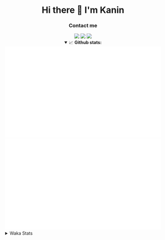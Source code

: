 <div align="center">
 <h1>Hi there 👋 I'm Kanin</h1>
 <h3>Contact me</h3>
 <a href="mailto:im@kanin.dev"><img src="https://img.shields.io/badge/gmail-%23D14836.svg?&style=for-the-badge&logo=gmail&logoColor=white"/></a>
 <a href="https://twitter.com/KaninDev"><img src="https://img.shields.io/badge/twitter-%231DA1F2.svg?&style=for-the-badge&logo=twitter&logoColor=white"/></a>
 <a href="https://www.linkedin.com/in/KaninDev"><img src="https://img.shields.io/badge/linkedin-%230077B5.svg?&style=for-the-badge&logo=linkedin&logoColor=white"/></a>
<details open>
  <summary>📈 <b>Github stats:</b></summary>
  <img src="https://github.com/Kanin/Kanin/blob/master/scripts/GitHubStats/generated/overview.svg"/>
  <img src="https://github.com/Kanin/Kanin/blob/master/scripts/GitHubStats/generated/languages.svg"/>
</details>
</div>

<details>
 <summary>Waka Stats</summary>

<!--START_SECTION:waka-->
![Code Time](http://img.shields.io/badge/Code%20Time-1%2C798%20hrs%2046%20mins-blue)

![Profile Views](http://img.shields.io/badge/Profile%20Views-1-blue)

![Lines of code](https://img.shields.io/badge/From%20Hello%20World%20I%27ve%20Written-27%20Thousand%20lines%20of%20code-blue)

**🐱 My GitHub Data** 

> 🏆 476 Contributions in the Year 2021
 > 
> 📦 82.0 kB Used in GitHub's Storage 
 > 
> 🚫 Not Opted to Hire
 > 
> 📜 13 Public Repositories 
 > 
> 🔑 9 Private Repositories  
 > 
**I'm an Early 🐤** 

```text
🌞 Morning    98 commits     ████░░░░░░░░░░░░░░░░░░░░░   15.51% 
🌆 Daytime    236 commits    █████████░░░░░░░░░░░░░░░░   37.34% 
🌃 Evening    147 commits    █████░░░░░░░░░░░░░░░░░░░░   23.26% 
🌙 Night      151 commits    ██████░░░░░░░░░░░░░░░░░░░   23.89%

```
📅 **I'm Most Productive on Monday** 

```text
Monday       120 commits    ████░░░░░░░░░░░░░░░░░░░░░   18.99% 
Tuesday      104 commits    ████░░░░░░░░░░░░░░░░░░░░░   16.46% 
Wednesday    112 commits    ████░░░░░░░░░░░░░░░░░░░░░   17.72% 
Thursday     68 commits     ██░░░░░░░░░░░░░░░░░░░░░░░   10.76% 
Friday       71 commits     ██░░░░░░░░░░░░░░░░░░░░░░░   11.23% 
Saturday     54 commits     ██░░░░░░░░░░░░░░░░░░░░░░░   8.54% 
Sunday       103 commits    ████░░░░░░░░░░░░░░░░░░░░░   16.3%

```


📊 **This Week I Spent My Time On** 

```text
⌚︎ Time Zone: America/New_York

💬 Programming Languages: 
No Activity Tracked This Week

🔥 Editors: 
No Activity Tracked This Week

🐱‍💻 Projects: 
No Activity Tracked This Week

💻 Operating System: 
No Activity Tracked This Week

```

**I Mostly Code in Python** 

```text
Python                   23 repos            ███████████████████░░░░░░   76.67% 
JavaScript               3 repos             ██░░░░░░░░░░░░░░░░░░░░░░░   10.0% 
Java                     2 repos             █░░░░░░░░░░░░░░░░░░░░░░░░   6.67% 
Kotlin                   1 repo              ░░░░░░░░░░░░░░░░░░░░░░░░░   3.33% 
HTML                     1 repo              ░░░░░░░░░░░░░░░░░░░░░░░░░   3.33%

```


**Timeline**

![Chart not found](https://raw.githubusercontent.com/Kanin/Kanin/master/charts/bar_graph.png) 


 Last Updated on 31/12/2021
<!--END_SECTION:waka-->
</details>
